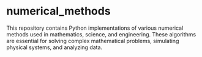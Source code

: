 # numerical_methods
This repository contains Python implementations of various numerical methods used in mathematics, science, and engineering. These algorithms are essential for solving complex mathematical problems, simulating physical systems, and analyzing data. 
